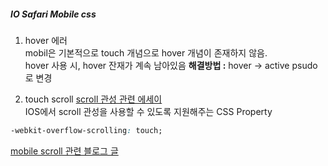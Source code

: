 ##### IO Safari Mobile css 
1. hover 에러   
mobil은 기본적으로 touch 개념으로 hover 개념이 존재하지 않음.   
hover 사용 시, hover 잔재가 계속 남아있음
**해결방법 :** hover -> active psudo로 변경 

2. touch scroll [scroll 관성 관련 에세이](https://velog.io/@chading/iOS-%EC%82%AC%ED%8C%8C%EB%A6%AC-%EC%8A%A4%ED%81%AC%EB%A1%A4-%ED%9A%A8%EA%B3%BC%EB%A5%BC-%EC%A1%B0%EC%A0%95%ED%95%B4%EB%B3%B4%EC%9E%90)   
IOS에서 scroll 관성을 사용할 수 있도록 지원해주는 CSS Property    
```css
-webkit-overflow-scrolling: touch;
```
[mobile scroll 관련 블로그 글](https://blog.outsider.ne.kr/971)

